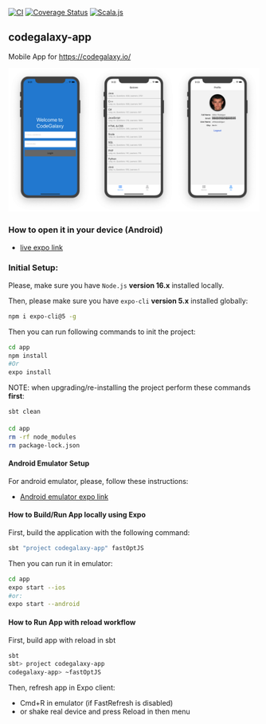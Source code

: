 
[![CI](https://github.com/ExplainLabs/codegalaxy-app/actions/workflows/ci.yml/badge.svg?branch=main)](https://github.com/ExplainLabs/codegalaxy-app/actions/workflows/ci.yml?query=workflow%3Aci+branch%3Amain)
[![Coverage Status](https://coveralls.io/repos/github/ExplainLabs/codegalaxy-app/badge.svg?branch=main)](https://coveralls.io/github/ExplainLabs/codegalaxy-app?branch=main)
[![Scala.js](https://www.scala-js.org/assets/badges/scalajs-1.8.0.svg)](https://www.scala-js.org)

## codegalaxy-app
Mobile App for https://codegalaxy.io/

![Screenshots](docs/images/screenshots.png)

### How to open it in your device (Android)

* [live expo link](https://expo.io/@viktorpodzigun/codegalaxy-app)

### Initial Setup:

Please, make sure you have `Node.js` **version 16.x** installed locally.

Then, please make sure you have `expo-cli` **version 5.x** installed
globally:
```bash
npm i expo-cli@5 -g
```

Then you can run following commands to init the project:

```bash
cd app
npm install
#Or
expo install
```

NOTE: when upgrading/re-installing the project perform these commands **first**:
```bash
sbt clean

cd app
rm -rf node_modules
rm package-lock.json
```

#### Android Emulator Setup

For android emulator, please, follow these instructions:
* [Android emulator expo link](https://docs.expo.io/workflow/android-studio-emulator/)

#### How to Build/Run App locally using Expo

First, build the application with the following command:
```bash
sbt "project codegalaxy-app" fastOptJS
```

Then you can run it in emulator:
```bash
cd app
expo start --ios
#or:
expo start --android
```

#### How to Run App with reload workflow

First, build app with reload in sbt
```bash
sbt
sbt> project codegalaxy-app
codegalaxy-app> ~fastOptJS
```

Then, refresh app in Expo client:
* Cmd+R in emulator (if FastRefresh is disabled)
* or shake real device and press Reload in then menu

